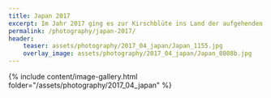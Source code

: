 ```yaml
---
title: Japan 2017
excerpt: Im Jahr 2017 ging es zur Kirschblüte ins Land der aufgehenden Sonne. Ein sehr interessantes und vielfältiges Land zwischen Tradition, Moderne und Wahnsinn.   
permalink: /photography/japan-2017/
header:
    teaser: assets/photography/2017_04_japan/Japan_1155.jpg
    overlay_image: assets/photography/2017_04_japan/Japan_0808b.jpg
---
```


{% include content/image-gallery.html folder="/assets/photography/2017_04_japan" %}